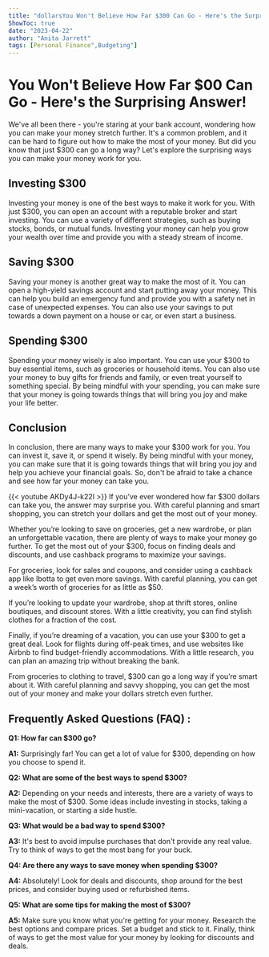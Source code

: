 ```yaml
---
title: "dollarsYou Won't Believe How Far $300 Can Go - Here's the Surprising Answer!"
ShowToc: true 
date: "2023-04-22"
author: "Anita Jarrett" 
tags: [Personal Finance",Budgeting"]
---
```

# You Won't Believe How Far $00 Can Go - Here's the Surprising Answer!

We've all been there - you're staring at your bank account, wondering how you can make your money stretch further. It's a common problem, and it can be hard to figure out how to make the most of your money. But did you know that just $300 can go a long way? Let's explore the surprising ways you can make your money work for you.

## Investing $300

Investing your money is one of the best ways to make it work for you. With just $300, you can open an account with a reputable broker and start investing. You can use a variety of different strategies, such as buying stocks, bonds, or mutual funds. Investing your money can help you grow your wealth over time and provide you with a steady stream of income.

## Saving $300

Saving your money is another great way to make the most of it. You can open a high-yield savings account and start putting away your money. This can help you build an emergency fund and provide you with a safety net in case of unexpected expenses. You can also use your savings to put towards a down payment on a house or car, or even start a business.

## Spending $300

Spending your money wisely is also important. You can use your $300 to buy essential items, such as groceries or household items. You can also use your money to buy gifts for friends and family, or even treat yourself to something special. By being mindful with your spending, you can make sure that your money is going towards things that will bring you joy and make your life better.

## Conclusion

In conclusion, there are many ways to make your $300 work for you. You can invest it, save it, or spend it wisely. By being mindful with your money, you can make sure that it is going towards things that will bring you joy and help you achieve your financial goals. So, don't be afraid to take a chance and see how far your money can take you.

{{< youtube AKDy4J-k22I >}} 
If you’ve ever wondered how far $300 dollars can take you, the answer may surprise you. With careful planning and smart shopping, you can stretch your dollars and get the most out of your money.

Whether you’re looking to save on groceries, get a new wardrobe, or plan an unforgettable vacation, there are plenty of ways to make your money go further. To get the most out of your $300, focus on finding deals and discounts, and use cashback programs to maximize your savings.

For groceries, look for sales and coupons, and consider using a cashback app like Ibotta to get even more savings. With careful planning, you can get a week’s worth of groceries for as little as $50.

If you’re looking to update your wardrobe, shop at thrift stores, online boutiques, and discount stores. With a little creativity, you can find stylish clothes for a fraction of the cost.

Finally, if you’re dreaming of a vacation, you can use your $300 to get a great deal. Look for flights during off-peak times, and use websites like Airbnb to find budget-friendly accommodations. With a little research, you can plan an amazing trip without breaking the bank.

From groceries to clothing to travel, $300 can go a long way if you’re smart about it. With careful planning and savvy shopping, you can get the most out of your money and make your dollars stretch even further.

## Frequently Asked Questions (FAQ) :
**Q1: How far can $300 go?**

**A1:** Surprisingly far! You can get a lot of value for $300, depending on how you choose to spend it.

**Q2: What are some of the best ways to spend $300?**

**A2:** Depending on your needs and interests, there are a variety of ways to make the most of $300. Some ideas include investing in stocks, taking a mini-vacation, or starting a side hustle.

**Q3: What would be a bad way to spend $300?**

**A3:** It's best to avoid impulse purchases that don't provide any real value. Try to think of ways to get the most bang for your buck.

**Q4: Are there any ways to save money when spending $300?**

**A4:** Absolutely! Look for deals and discounts, shop around for the best prices, and consider buying used or refurbished items.

**Q5: What are some tips for making the most of $300?**

**A5:** Make sure you know what you're getting for your money. Research the best options and compare prices. Set a budget and stick to it. Finally, think of ways to get the most value for your money by looking for discounts and deals.





